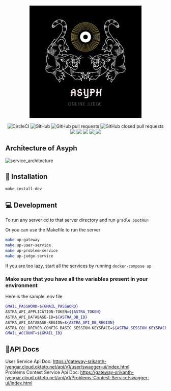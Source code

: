 <p align='center'>
    <img width="70%" src="./docs/images/logo.png">
</p>

<p align='center'>
<img alt="CircleCI" src="https://img.shields.io/circleci/build/github/srikanth-iyengar/Asyph-OnlineJudge">
<img alt="GitHub" src="https://img.shields.io/github/license/srikanth-iyengar/Asyph-OnlineJudge">
<img alt="GitHub pull requests" src="https://img.shields.io/github/issues-pr/srikanth-iyengar/Asyph-OnlineJudge">
<img alt="GitHub closed pull requests" src="https://img.shields.io/github/issues-pr-closed-raw/srikanth-iyengar/Asyph-OnlineJudge">
<img src ='https://visitor-badge.laobi.icu/badge?page_id=srikanth-iyengar.Asyph-OnlineJudge'>
<img src ='https://img.shields.io/badge/version-0.0.1-blue'>
<img src ='https://img.shields.io/badge/coverage-60%25-blue'>
<a href="https://github.com/badges/shields/pulse" alt="Activity">
<img src="https://img.shields.io/github/commit-activity/m/srikanth-iyengar/Asyph-OnlineJudge" />
</a>
<a href="https://github.com/srikanth-iyengar/Asyph-OnlineJudge/graphs/contributors" alt="Contributors">
<img src="https://img.shields.io/github/contributors/srikanth-iyengar/Asyph-OnlineJudge" />
</a>

</p>

## Architecture of Asyph
![service_architecture](https://user-images.githubusercontent.com/88551109/175817787-66b97d29-8842-4e30-8ec9-b722b8c5150d.png)

## 🤖 Installation
```
make install-dev
```


## 💻 Development

To run any server cd to that server directory and run `gradle bootRun`

Or you can use the Makefile to run the server
```sh
make up-gateway
make up-user-service
make up-problem-service
make up-judge-service
```

If you are too lazy, start all the services by running ```docker-compose up```

### **Make sure that you have all the variables present in your  environment**

Here is the sample .env file
```bash 
GMAIL_PASSWORD=${GMAIL_PASSWORD}
ASTRA_API_APPLICATION-TOKEN=${ASTRA_TOKEN}
ASTRA_API_DATABASE-ID=${ASTRA_DB_ID}
ASTRA_API_DATABASE-REGION=${ASTRA_API_DB_REGION}
ASTRA_CQL_DRIVER-CONFIG_BASIC_SESSION-KEYSPACE=${ASTRA_SESSION_KEYSPACE}
GMAIL_ACCOUNT=${GMAIL_ID}
```


## 📄API Docs
User Service Api Doc: https://gateway-srikanth-iyengar.cloud.okteto.net/api/v1/user/swagger-ui/index.html <br>
Problems Contest Service Api Doc: https://gateway-srikanth-iyengar.cloud.okteto.net/api/v1/Problems-Contest-Service/swagger-ui/index.html
